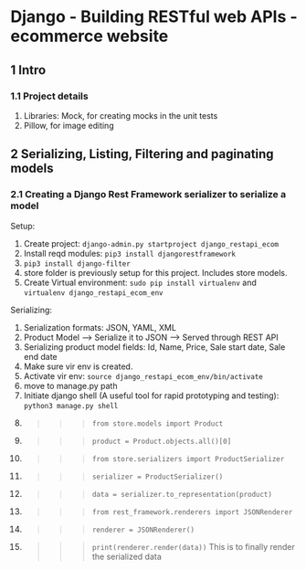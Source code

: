 # Django - Building RESTful web APIs - ecommerce website
## 1 Intro
### 1.1 Project details
1. Libraries: Mock, for creating mocks in the unit tests
2. Pillow, for image editing

## 2 Serializing, Listing, Filtering and paginating models
### 2.1 Creating a Django Rest Framework serializer to serialize a model
Setup:
1. Create project: `django-admin.py startproject django_restapi_ecom`
2. Install reqd modules: `pip3 install djangorestframework`
3. `pip3 install django-filter`
4. store folder is previously setup for this project. Includes store models.
5. Create Virtual environment: `sudo pip install virtualenv` and `virtualenv django_restapi_ecom_env`

Serializing:
1. Serialization formats: JSON, YAML, XML
2. Product Model --> Serialize it to JSON --> Served through REST API
3. Serializing product model fields: Id, Name, Price, Sale start date, Sale end date
4. Make sure vir env is created.
5. Activate vir env: `source django_restapi_ecom_env/bin/activate`
6. move to manage.py path
7. Initiate django shell (A useful tool for rapid prototyping and testing): `python3 manage.py shell`
8. >>> `from store.models import Product`
9. >>> `product = Product.objects.all()[0]`
10. >>> `from store.serializers import ProductSerializer`
11. >>> `serializer = ProductSerializer()`
12. >>> `data = serializer.to_representation(product)`
13. >>> `from rest_framework.renderers import JSONRenderer`
14. >>> `renderer = JSONRenderer()`
15. >>> `print(renderer.render(data))` This is to finally render the serialized data